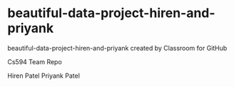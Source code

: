 # beautiful-data-project-hiren-and-priyank
beautiful-data-project-hiren-and-priyank created by Classroom for GitHub


Cs594 Team Repo

  Hiren Patel 
  Priyank Patel 
  
